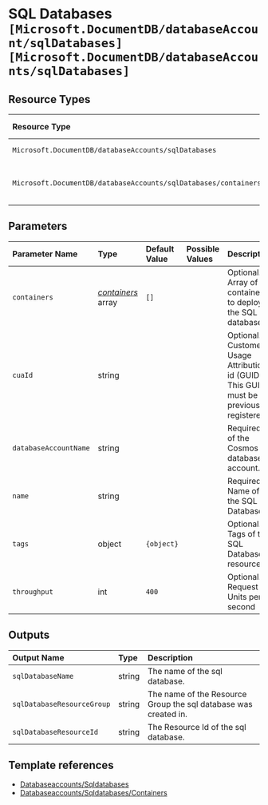 # SQL Databases `[Microsoft.DocumentDB/databaseAccount/sqlDatabases]` `[Microsoft.DocumentDB/databaseAccounts/sqlDatabases]`

## Resource Types

| Resource Type | Api Version |
| :-- | :-- |
| `Microsoft.DocumentDB/databaseAccounts/sqlDatabases` | 2021-06-15 |
| `Microsoft.DocumentDB/databaseAccounts/sqlDatabases/containers` | 2021-07-01-preview |

## Parameters

| Parameter Name | Type | Default Value | Possible Values | Description |
| :-- | :-- | :-- | :-- | :-- |
| `containers` | _[containers](containers/readme.md)_ array | `[]` |  | Optional. Array of containers to deploy in the SQL database. |
| `cuaId` | string |  |  | Optional. Customer Usage Attribution id (GUID). This GUID must be previously registered |
| `databaseAccountName` | string |  |  | Required. Id of the Cosmos DB database account. |
| `name` | string |  |  | Required. Name of the SQL Database  |
| `tags` | object | `{object}` |  | Optional. Tags of the SQL Database resource. |
| `throughput` | int | `400` |  | Optional. Request Units per second |

## Outputs

| Output Name | Type | Description |
| :-- | :-- | :-- |
| `sqlDatabaseName` | string | The name of the sql database. |
| `sqlDatabaseResourceGroup` | string | The name of the Resource Group the sql database was created in. |
| `sqlDatabaseResourceId` | string | The Resource Id of the sql database. |

## Template references

- [Databaseaccounts/Sqldatabases](https://docs.microsoft.com/en-us/azure/templates/Microsoft.DocumentDB/2021-06-15/databaseAccounts/sqlDatabases)
- [Databaseaccounts/Sqldatabases/Containers](https://docs.microsoft.com/en-us/azure/templates/Microsoft.DocumentDB/2021-07-01-preview/databaseAccounts/sqlDatabases/containers)
